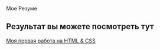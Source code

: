 Мое Резуме

## Результат вы можете посмотреть тут

[Моя первая работа на HTML & CSS](https://norfer57.github.io/resume/)
